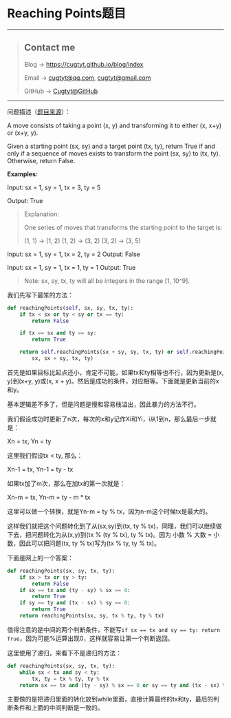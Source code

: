 # Reaching Points题目

---
> ## Contact me
> Blog -> <https://cugtyt.github.io/blog/index>
>
> Email -> <cugtyt@qq.com>, <cugtyt@gmail.com>
>
> GitHub -> [Cugtyt@GitHub](https://github.com/Cugtyt)

---

问题描述（[题目来源](https://leetcode.com/problems/reaching-points/description/)）：

A move consists of taking a point (x, y) and transforming it to either (x, x+y) or (x+y, y).

Given a starting point (sx, sy) and a target point (tx, ty), return True if and only if a sequence of moves exists to transform the point (sx, sy) to (tx, ty). Otherwise, return False.

**Examples:**

Input: sx = 1, sy = 1, tx = 3, ty = 5

Output: True

>Explanation:
>
>One series of moves that transforms the starting point to the target is:
>
> (1, 1) -> (1, 2)
> (1, 2) -> (3, 2)
> (3, 2) -> (3, 5)

Input: sx = 1, sy = 1, tx = 2, ty = 2
Output: False

Input: sx = 1, sy = 1, tx = 1, ty = 1
Output: True

> Note: sx, sy, tx, ty will all be integers in the range [1, 10^9].

我们先写下最笨的方法：

``` python
def reachingPoints(self, sx, sy, tx, ty):
    if tx < sx or ty < sy or tx == ty:
        return False

    if tx == sx and ty == sy:
        return True

    return self.reachingPoints(sx + sy, sy, tx, ty) or self.reachingPoints(
        sx, sx + sy, tx, ty)
```

首先是如果目标比起点还小，肯定不可能，如果tx和ty相等也不行，因为更新是(x, y)到(x+y, y)或(x, x + y)。然后是成功的条件，对应相等。下面就是更新当前的x和y。

基本逻辑差不多了，但是问题是慢和容易栈溢出，因此暴力的方法不行。

我们假设成功时更新了n次，每次的x和y记作Xi和Yi，i从1到n，那么最后一步就是：

Xn = tx, Yn = ty

这里我们假设tx \< ty, 那么：

Xn-1 = tx, Yn-1 = ty - tx

如果tx加了m次，那么在加tx的第一次就是：

Xn-m = tx, Yn-m = ty - m * tx

这里可以做一个转换，就是Yn-m = ty % tx，因为n-m这个时候tx是最大的。

这样我们就把这个问题转化到了从(sx,sy)到(tx, ty % tx)，同理，我们可以继续做下去，把问题转化为从(x,y)到(tx % (ty % tx), ty % tx)。因为 小数 % 大数 = 小数，因此可以把问题(tx, ty % tx)写为(tx % ty, ty % tx)。

下面是网上的一个答案：

``` python
def reachingPoints(sx, sy, tx, ty):
    if sx > tx or sy > ty:
        return False
    if sx == tx and (ty - sy) % sx == 0:
        return True
    if sy == ty and (tx - sx) % sy == 0:
        return True
    return reachingPoints(sx, sy, tx % ty, ty % tx)
```

值得注意的是中间的两个判断条件，不能写`if sx == tx and sy == ty: return True`，因为可能%运算出现0，这样就容易让第一个判断返回。

这里使用了递归，来看下不是递归的方法：

``` python
def reachingPoints(sx, sy, tx, ty):
    while sx < tx and sy < ty:
        tx, ty = tx % ty, ty % tx
    return sx == tx and (ty - sy) % sx == 0 or sy == ty and (tx - sx) % sy == 0
```

主要做的是把递归里面的转化放到while里面，直接计算最终的tx和ty，最后的判断条件和上面的中间判断是一致的。